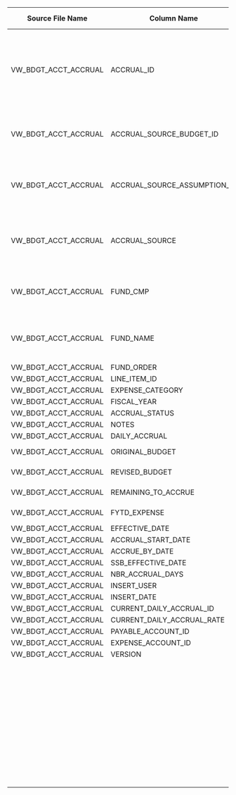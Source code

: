 |	Source File Name	|	Column Name	|	Data Type	|	Length	|	Nullable	|	PK	|	BK	|		|		|		|		|	Table Name	|	Target Table Name	|	Data Type	|	Length	|	Nullable	|	PK	|		|
|	---	|	---	|	---	|	---	|	---	|	---	|	---	|	---	|	---	|	---	|	---	|	---	|	---	|	---	|	---	|	---	|	---	|	---	|
|	VW_BDGT_ACCT_ACCRUAL	|	ACCRUAL_ID	|	string	|	100	|		|		|		|	auto increment the key value by '1' for each insert	|	Use sequence generator to generate the value for each data insert	|		|	If ACCRL_ID is already available then update the columns 'CURR_ACCT_ACCRL_FUND_KEY' and 'ROW_STRT_DTTM'	|	BUD_ACCT_ACCRUAL_FND	|	ACCT_ACCURAL_FUND_KEY	|	"number(p,s)"	|	10	|		|	Y	|		|
|	VW_BDGT_ACCT_ACCRUAL	|	ACCRUAL_SOURCE_BUDGET_ID	|	string	|	60	|		|		|		|		|		|	//ACCT_ACCRL_KEY<br>Table : HDM.BUD_ACCT_ACCRUAL<br>Condition: ACCRL_ID = ACCRUAL_ID_out (From Source)<br>Ouput Column : ACCT_ACCRL_KEY<br>	|		|	BUD_ACCT_ACCRUAL_FND	|	ACCT_ACCRL_KEY	|	"number(p,s)"	|	10	|		|	Y	|		|
|	VW_BDGT_ACCT_ACCRUAL	|	ACCRUAL_SOURCE_ASSUMPTION_ID	|	string	|	100	|		|		|		|		|		|	//SRC_BUD_KEY<br>Table : HDM.BUDGET<br>Condition: ACCRL_ID = BUD_ID = ACCRUAL_SOURCE_BUDGET_ID_out (From Source)<br>Ouput Column : BUD_KEY<br>	|		|	BUD_ACCT_ACCRUAL_FND	|	SRC_BUD_KEY	|	"number(p,s)"	|	10	|		|		|		|
|	VW_BDGT_ACCT_ACCRUAL	|	ACCRUAL_SOURCE	|	string	|	30	|		|		|		|		|		|	//SRC_ASSMPN_CHG_KEY<br>Table : HDM.BUD_ASMPT_CHANGE<br>Condition: ASSMPN_ID = ACCRUAL_SOURCE_ASSUMPTION_ID_out (From Source)<br>Ouput Column : ASSMPN_CHG_KEY<br>	|		|	BUD_ACCT_ACCRUAL_FND	|	SRC_ASSMPN_CHG_KEY	|	"number(p,s)"	|	10	|		|		|		|
|	VW_BDGT_ACCT_ACCRUAL	|	FUND_CMP	|	string	|	20	|		|		|		|		|		|	//EXPNS_LINE_ITEM_KEY<br>Table : HDM.BUD_EXPENSE_LINE_ITEM<br>Condition: EXPNS_LINE_ITEM_ID = LINE_ITEM_ID_out (From Source)<br>Ouput Column :EXPNS_LINE_ITEM_KEY<br>	|		|	BUD_ACCT_ACCRUAL_FND	|	EXPNS_LINE_ITEM_KEY	|	"number(p,s)"	|	10	|		|		|		|
|	VW_BDGT_ACCT_ACCRUAL	|	FUND_NAME	|	string	|	80	|		|		|		|		|		|	//BUD_FUND_COMPST_KEY<br>Table : HDM.BUD_FUND_COMPOSITE<br>Condition: FUND_COMPST_ID = FUND_CMP (From Source)<br>Ouput Column :BUD_FUND_COMPST_KEY<br>	|		|	BUD_ACCT_ACCRUAL_FND	|	BUD_FUND_COMPST_KEY	|	"number(p,s)"	|	10	|		|	Y	|		|
|	VW_BDGT_ACCT_ACCRUAL	|	FUND_ORDER	|	double	|	15	|		|		|		|		|		|		|		|	BUD_ACCT_ACCRUAL_FND	|	CURR_ACCT_ACCRL_FUND_KEY	|	"number(p,s)"	|	10	|		|		|		|
|	VW_BDGT_ACCT_ACCRUAL	|	LINE_ITEM_ID	|	string	|	100	|		|		|		|		|		|	ltrim(rtrim(ACCRUAL_ID))	|		|	BUD_ACCT_ACCRUAL_FND	|	ACCRL_ID	|	nvarchar2	|	255	|		|		|		|
|	VW_BDGT_ACCT_ACCRUAL	|	EXPENSE_CATEGORY	|	string	|	30	|		|		|		|		|		|	DAILY_ACCRUAL	|		|	BUD_ACCT_ACCRUAL_FND	|	DAILY_ACCRL	|	number	|	15	|		|		|		|
|	VW_BDGT_ACCT_ACCRUAL	|	FISCAL_YEAR	|	double	|	15	|		|		|		|		|		|	ORIGINAL_BUDGET	|		|	BUD_ACCT_ACCRUAL_FND	|	ORIG_BUD	|	number	|	15	|		|		|		|
|	VW_BDGT_ACCT_ACCRUAL	|	ACCRUAL_STATUS	|	string	|	30	|		|		|		|		|		|	REVISED_BUDGET	|		|	BUD_ACCT_ACCRUAL_FND	|	RVSD_BUD	|	number	|	15	|		|		|		|
|	VW_BDGT_ACCT_ACCRUAL	|	NOTES	|	string	|	1000	|		|		|		|		|		|	REMAINING_TO_ACCRUE	|		|	BUD_ACCT_ACCRUAL_FND	|	REMNG_TO_ACCRL	|	number	|	15	|		|		|		|
|	VW_BDGT_ACCT_ACCRUAL	|	DAILY_ACCRUAL	|	double	|	15	|		|		|		|		|		|	FYTD_EXPENSE	|		|	BUD_ACCT_ACCRUAL_FND	|	FYTD_EXPNS	|	number	|	15	|		|		|		|
|	VW_BDGT_ACCT_ACCRUAL	|	ORIGINAL_BUDGET	|	double	|	15	|		|		|		|		|		|	"to_date(EFFECTIVE_DATE,'YYYY-MM-DD')"	|		|	BUD_ACCT_ACCRUAL_FND	|	EFFTV_DT	|	date	|	19	|		|		|		|
|	VW_BDGT_ACCT_ACCRUAL	|	REVISED_BUDGET	|	double	|	15	|		|		|		|		|		|	"to_date(ACCRUAL_START_DATE,'YYYY-MM-DD')"	|		|	BUD_ACCT_ACCRUAL_FND	|	ACCRL_STRT_DT	|	date	|	19	|		|		|		|
|	VW_BDGT_ACCT_ACCRUAL	|	REMAINING_TO_ACCRUE	|	double	|	15	|		|		|		|		|		|	"to_date(ACCRUE_BY_DATE,'YYYY-MM-DD')"	|		|	BUD_ACCT_ACCRUAL_FND	|	ACCRL_BY_DT	|	date	|	19	|		|		|		|
|	VW_BDGT_ACCT_ACCRUAL	|	FYTD_EXPENSE	|	double	|	15	|		|		|		|		|		|	"to_date(SSB_EFFECTIVE_DATE,'YYYY-MM-DD')"	|		|	BUD_ACCT_ACCRUAL_FND	|	SSB_EFFTV_DT	|	date	|	19	|		|		|		|
|	VW_BDGT_ACCT_ACCRUAL	|	EFFECTIVE_DATE	|	string	|	30	|		|		|		|		|		|	NBR_ACCRUAL_DAYS	|		|	BUD_ACCT_ACCRUAL_FND	|	NBR_ACCRL_DAYS	|	number	|	15	|		|		|		|
|	VW_BDGT_ACCT_ACCRUAL	|	ACCRUAL_START_DATE	|	string	|	30	|		|		|		|		|		|	"iif(isnull(VERSION),0,VERSION)"	|		|	BUD_ACCT_ACCRUAL_FND	|	VRSN	|	number	|	15	|		|		|		|
|	VW_BDGT_ACCT_ACCRUAL	|	ACCRUE_BY_DATE	|	string	|	30	|		|		|		|		|		|	Y'	|		|	BUD_ACCT_ACCRUAL_FND	|	CURR_ROW_FLG	|	nvarchar2	|	1	|		|		|		|
|	VW_BDGT_ACCT_ACCRUAL	|	SSB_EFFECTIVE_DATE	|	string	|	30	|		|		|		|		|		|	sysdate	|		|	BUD_ACCT_ACCRUAL_FND	|	ROW_STRT_DTTM	|	date	|	19	|		|		|		|
|	VW_BDGT_ACCT_ACCRUAL	|	NBR_ACCRUAL_DAYS	|	double	|	15	|		|		|		|		|		|		|		|	BUD_ACCT_ACCRUAL_FND	|	ROW_STOP_DTTM	|	date	|	19	|		|		|		|
|	VW_BDGT_ACCT_ACCRUAL	|	INSERT_USER	|	string	|	30	|		|		|		|		|		|		|		|	BUD_ACCT_ACCRUAL_FND	|	ETL_LOAD_CYC_KEY	|	"number(p,s)"	|	10	|		|		|		|
|	VW_BDGT_ACCT_ACCRUAL	|	INSERT_DATE	|	string	|	30	|		|		|		|		|		|		|		|	BUD_ACCT_ACCRUAL_FND	|	SRC_SYS_ID	|	number	|	15	|		|		|		|
|	VW_BDGT_ACCT_ACCRUAL	|	CURRENT_DAILY_ACCRUAL_ID	|	string	|	100	|		|		|		|		|		|		|		|		|		|		|		|		|		|		|
|	VW_BDGT_ACCT_ACCRUAL	|	CURRENT_DAILY_ACCRUAL_RATE	|	double	|	15	|		|		|		|		|		|		|		|		|		|		|		|		|		|		|
|	VW_BDGT_ACCT_ACCRUAL	|	PAYABLE_ACCOUNT_ID	|	string	|	30	|		|		|		|		|		|		|		|		|		|		|		|		|		|		|
|	VW_BDGT_ACCT_ACCRUAL	|	EXPENSE_ACCOUNT_ID	|	string	|	30	|		|		|		|		|		|		|		|		|		|		|		|		|		|		|
|	VW_BDGT_ACCT_ACCRUAL	|	VERSION	|	double	|	15	|		|		|		|		|		|		|		|		|		|		|		|		|		|		|
|		|		|		|		|		|		|		|		|		|		|		|		|		|		|		|		|		|		|
|		|		|		|		|		|		|		|		|		|		|		|		|		|		|		|		|		|		|
|		|		|		|		|		|		|		|		|		|		|		|		|		|		|		|		|		|		|
|		|		|		|		|		|		|		|		|		|		|		|		|		|		|		|		|		|		|
|		|		|		|		|		|		|		|		|		|		|		|		|		|		|		|		|		|		|
|		|		|		|		|		|		|		|		|		|		|		|		|		|		|		|		|		|		|
|		|		|		|		|		|		|		|		|		|		|		|		|		|		|		|		|		|		|
|		|		|		|		|		|		|		|		|		|		|		|		|		|		|		|		|		|		|
|		|		|		|		|		|		|		|		|		|		|		|		|		|		|		|		|		|		|
|		|		|		|		|		|		|		|		|		|		|		|		|		|		|		|		|		|		|
|		|		|		|		|		|		|		|		|		|		|		|		|		|		|		|		|		|		|
|		|		|		|		|		|		|		|		|		|		|		|		|		|		|		|		|		|		|
|		|		|		|		|		|		|		|		|		|		|		|		|		|		|		|		|		|		|
|		|		|		|		|		|		|		|		|		|		|		|		|		|		|		|		|		|		|
|		|		|		|		|		|		|		|		|		|		|		|		|		|		|		|		|		|		|
|		|		|		|		|		|		|		|		|		|		|		|		|		|		|		|		|		|		|
|		|		|		|		|		|		|		|		|		|		|		|		|		|		|		|		|		|		|
|		|		|		|		|		|		|		|		|		|		|		|		|		|		|		|		|		|		|
|		|		|		|		|		|		|		|		|		|		|		|		|		|		|		|		|		|		|
|		|		|		|		|		|		|		|		|		|		|		|		|		|		|		|		|		|		|
|		|		|		|		|		|		|		|		|		|		|		|		|		|		|		|		|		|		|
|		|		|		|		|		|		|		|		|		|		|		|		|		|		|		|		|		|		|
|		|		|		|		|		|		|		|		|		|		|		|		|		|		|		|		|		|		|
|		|		|		|		|		|		|		|		|		|		|		|		|		|		|		|		|		|		|
|		|		|		|		|		|		|		|		|		|		|		|		|		|		|		|		|		|		|
|		|		|		|		|		|		|		|		|		|		|		|		|		|		|		|		|		|		|
|		|		|		|		|		|		|		|		|		|		|		|		|		|		|		|		|		|		|
|		|		|		|		|		|		|		|		|		|		|		|		|		|		|		|		|		|		|
|		|		|		|		|		|		|		|		|		|		|		|		|		|		|		|		|		|		|
|		|		|		|		|		|		|		|		|		|		|		|		|		|		|		|		|		|		|
|		|		|		|		|		|		|		|		|		|		|		|		|		|		|		|		|		|		|
|		|		|		|		|		|		|		|		|		|		|		|		|		|		|		|		|		|		|
|		|		|		|		|		|		|		|		|		|		|		|		|		|		|		|		|		|		|
|		|		|		|		|		|		|		|		|		|		|		|		|		|		|		|		|		|		|
|		|		|		|		|		|		|		|		|		|		|		|		|		|		|		|		|		|		|
|		|		|		|		|		|		|		|		|		|		|		|		|		|		|		|		|		|		|
|		|		|		|		|		|		|		|		|		|		|		|		|		|		|		|		|		|		|
|		|		|		|		|		|		|		|		|		|		|		|		|		|		|		|		|		|		|
|		|		|		|		|		|		|		|		|		|		|		|		|		|		|		|		|		|		|
|		|		|		|		|		|		|		|		|		|		|		|		|		|		|		|		|		|		|
|		|		|		|		|		|		|		|		|		|		|		|		|		|		|		|		|		|		|
|		|		|		|		|		|		|		|		|		|		|		|		|		|		|		|		|		|		|
|		|		|		|		|		|		|		|		|		|		|		|		|		|		|		|		|		|		|
|		|		|		|		|		|		|		|		|		|		|		|		|		|		|		|		|		|		|
|		|		|		|		|		|		|		|		|		|		|		|		|		|		|		|		|		|		|
|		|		|		|		|		|		|		|		|		|		|		|		|		|		|		|		|		|		|
|		|		|		|		|		|		|		|		|		|		|		|		|		|		|		|		|		|		|
|		|		|		|		|		|		|		|		|		|		|		|		|		|		|		|		|		|		|
